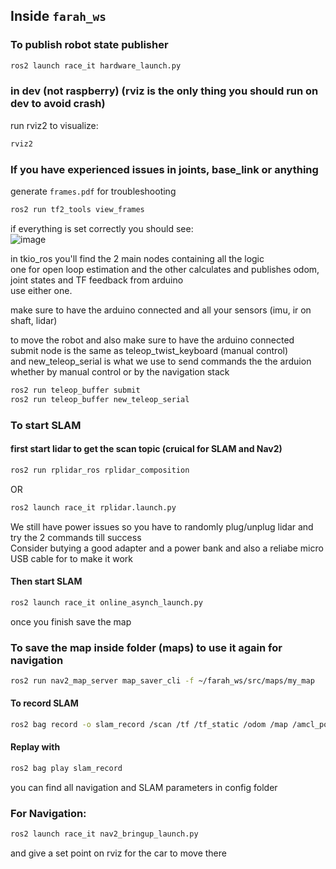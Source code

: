 ## Inside `farah_ws`
### To publish robot state publisher
```bash
ros2 launch race_it hardware_launch.py
````
### in dev (not raspberry) (rviz is the only thing you should run on dev to avoid crash)
run rviz2 to visualize:
```bash
rviz2
```
### If you have experienced issues in joints, base_link or anything  
generate `frames.pdf` for troubleshooting
```bash
ros2 run tf2_tools view_frames
```
if everything is set correctly you should see:  
![image](https://github.com/user-attachments/assets/c0f20abf-2d63-4518-beb3-4413ff08312e)

in tkio_ros you'll find the 2 main nodes containing all the logic  
one for open loop estimation
and the other calculates and publishes odom, joint states and TF feedback from arduino  
use either one.  

make sure to have the arduino connected and all your sensors (imu, ir on shaft, lidar)  

to move the robot and also make sure to have the arduino connected  
submit node is the same as teleop_twist_keyboard (manual control)  
and new_teleop_serial is what we use to send commands the the arduion whether by manual control or by the navigation stack  
```bash
ros2 run teleop_buffer submit
ros2 run teleop_buffer new_teleop_serial
```
### To start SLAM

#### first start lidar to get the scan topic (cruical for SLAM and Nav2)
```bash
ros2 run rplidar_ros rplidar_composition
```
OR
```bash
ros2 launch race_it rplidar.launch.py
```
We still have power issues so you have to randomly plug/unplug lidar and try the 2 commands till success  
Consider butying a good adapter and a power bank and also a reliabe micro USB cable for to make it work  

#### Then start SLAM
```bash
ros2 launch race_it online_asynch_launch.py
```
once you finish save the map
### To save the map inside folder (maps) to use it again for navigation

```bash
ros2 run nav2_map_server map_saver_cli -f ~/farah_ws/src/maps/my_map
````

#### To record SLAM

```bash
ros2 bag record -o slam_record /scan /tf /tf_static /odom /map /amcl_pose
```
#### Replay with

```bash
ros2 bag play slam_record
```
you can find all navigation and SLAM parameters in config folder

### For Navigation:
```bash
ros2 launch race_it nav2_bringup_launch.py
````
and give a set point on rviz for the car to move there

